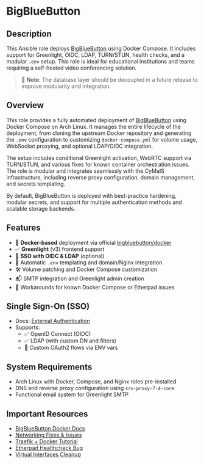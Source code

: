 # BigBlueButton

## Description

This Ansible role deploys [BigBlueButton](https://bigbluebutton.org/) using Docker Compose. It includes support for Greenlight, OIDC, LDAP, TURN/STUN, health checks, and a modular `.env` setup. This role is ideal for educational institutions and teams requiring a self-hosted video conferencing solution.

> 🔧 **Note**: The database layer should be decoupled in a future release to improve modularity and integration.

## Overview

This role provides a fully automated deployment of [BigBlueButton](https://bigbluebutton.org/) using Docker Compose on Arch Linux. It manages the entire lifecycle of the deployment, from cloning the upstream Docker repository and generating the `.env` configuration to customizing `docker-compose.yml` for volume usage, WebSocket proxying, and optional LDAP/OIDC integration.

The setup includes conditional Greenlight activation, WebRTC support via TURN/STUN, and various fixes for known container orchestration issues. The role is modular and integrates seamlessly with the CyMaIS infrastructure, including reverse proxy configuration, domain management, and secrets templating.

By default, BigBlueButton is deployed with best-practice hardening, modular secrets, and support for multiple authentication methods and scalable storage backends.

## Features

- 🐳 **Docker-based** deployment via official [bigbluebutton/docker](https://github.com/bigbluebutton/docker)
- ✅ **Greenlight** (v3) frontend support
- 🔐 **SSO with OIDC & LDAP** (optional)
- 🧱 Automatic `.env` templating and domain/Nginx integration
- 🛠 Volume patching and Docker Compose customization
- 📬 SMTP integration and Greenlight admin creation
- 🧪 Workarounds for known Docker Compose or Etherpad issues

## Single Sign-On (SSO)

- Docs: [External Authentication](https://docs.bigbluebutton.org/greenlight/v3/external-authentication/)
- Supports:
  - ✅ OpenID Connect (OIDC)
  - ✅ LDAP (with custom DN and filters)
  - 🧩 Custom OAuth2 flows via ENV vars

## System Requirements

- Arch Linux with Docker, Compose, and Nginx roles pre-installed
- DNS and reverse proxy configuration using `srv-proxy-7-4-core`
- Functional email system for Greenlight SMTP

## Important Resources

- [BigBlueButton Docker Docs](https://docs.bigbluebutton.org/greenlight/gl-install.html#setting-bigbluebutton-credentials)
- [Networking Fixes & Issues](https://stackoverflow.com/questions/53347951/web-app-network-not-found)
- [Traefik + Docker Tutorial](https://goneuland.de/big-blue-button-mit-web-app-und-traefik-installieren/)
- [Etherpad Healthcheck Bug](https://chatgpt.com/c/67a0fc7e-5104-800f-bb6b-3731e2f83b7b)
- [Virtual Interfaces Cleanup](https://www.cyberciti.biz/faq/linux-command-to-remove-virtual-interfaces-or-network-aliases/)